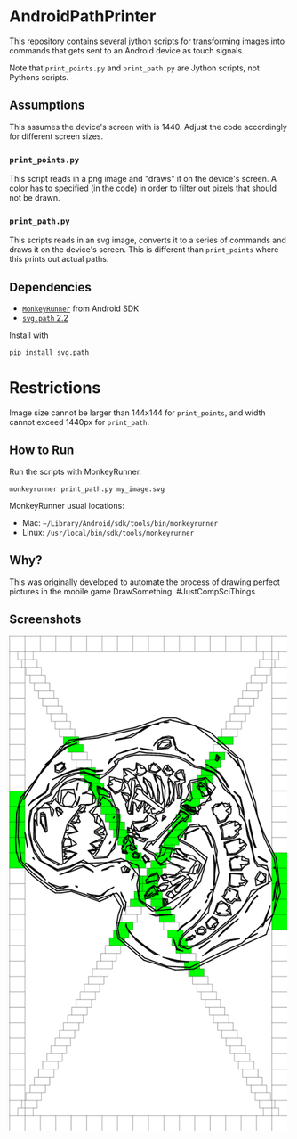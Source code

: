# AndroidPathPrinter
This repository contains several jython scripts for transforming images into commands that gets sent to an Android device as touch signals.

Note that `print_points.py` and `print_path.py` are Jython scripts, not Pythons scripts.

## Assumptions
This assumes the device's screen with is 1440. Adjust the code accordingly for different screen sizes.

### `print_points.py`
This script reads in a png image and "draws" it on the device's screen. A color has to specified (in the code) in order to filter out pixels that should not be drawn.

### `print_path.py`
This scripts reads in an svg image, converts it to a series of commands and draws it on the device's screen. This is different than `print_points` where this prints out actual paths.

## Dependencies
- [`MonkeyRunner`](https://developer.android.com/studio/test/monkeyrunner/index.html) from Android SDK
- [`svg.path` 2.2](https://pypi.python.org/pypi/svg.path) 

Install with

    pip install svg.path

# Restrictions
Image size cannot be larger than 144x144 for `print_points`, and width cannot exceed 1440px for `print_path`.

## How to Run
Run the scripts with MonkeyRunner.

    monkeyrunner print_path.py my_image.svg

MonkeyRunner usual locations:

- Mac: `~/Library/Android/sdk/tools/bin/monkeyrunner`
- Linux: `/usr/local/bin/sdk/tools/monkeyrunner`

## Why?
This was originally developed to automate the process of drawing perfect pictures in the mobile game DrawSomething. #JustCompSciThings

## Screenshots
<img src="https://github.com/derek1906/AndroidImagePrinter/blob/master/screenshot.png" width="500">
